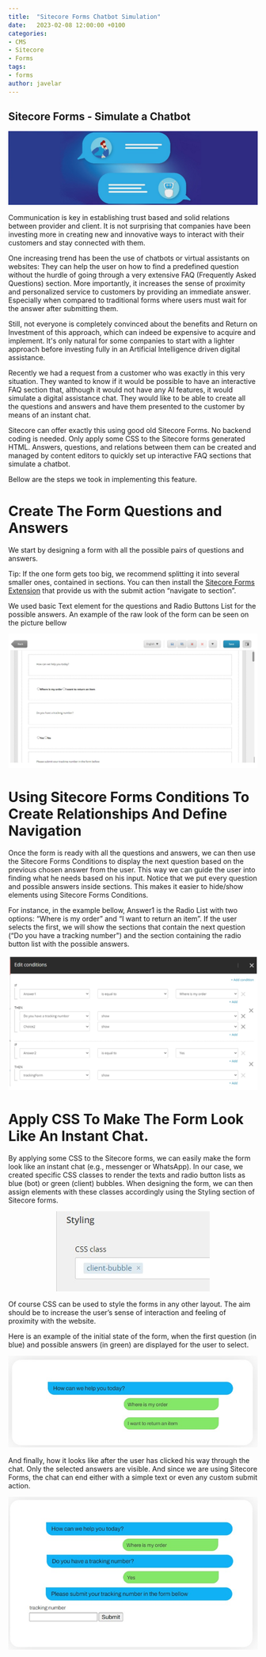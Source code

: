```yaml
---
title:  "Sitecore Forms Chatbot Simulation"
date:   2023-02-08 12:00:00 +0100
categories:
- CMS
- Sitecore
- Forms
tags:
- forms
author: javelar
---
```


## Sitecore Forms - Simulate a Chatbot

![alt text](../files/2023/02/08/formsbanner.jpg "Sitecore Forms Conditions")

Communication is key in establishing trust based and solid relations between provider and client. It is not surprising that companies have been investing more in creating new and innovative ways to interact with their customers and stay connected with them.

One increasing trend has been the use of chatbots or virtual assistants on websites: They can help the user on how to find a predefined question without the hurdle of going through a very extensive FAQ (Frequently Asked Questions) section. More importantly, it increases the sense of proximity and personalized service to customers by providing an immediate answer. Especially when compared to traditional forms where users must wait for the answer after submitting them.

Still, not everyone is completely convinced about the benefits and Return on Investment of this approach, which can indeed be expensive to acquire and implement. It's only natural for some companies to start with a lighter approach before investing fully in an Artificial Intelligence driven digital assistance.

Recently we had a request from a customer who was exactly in this very situation. They wanted to know if it would be possible to have an interactive FAQ section that, although it would not have any AI features, it would simulate a digital assistance chat. They would like to be able to create all the questions and answers and have them presented to the customer by means of an instant chat.

Sitecore can offer exactly this using good old Sitecore Forms. No backend coding is needed. Only apply some CSS to the Sitecore forms generated HTML. Answers, questions, and relations between them can be created and managed by content editors to quickly set up interactive FAQ sections that simulate a chatbot.

Bellow are the steps we took in implementing this feature.

# Create The Form Questions and Answers
We start by designing a form with all the possible pairs of questions and answers.

Tip: If the one form gets too big, we recommend splitting it into several smaller ones, contained in sections. You can then install the [Sitecore Forms Extension](https://sitecore-forms-extensions.readthedocs.io/en/latest/) that provide us with the submit action “navigate to section”. 

We used basic Text element for the questions and Radio Buttons List for the possible answers. An example of the raw look of the form can be seen on the picture bellow

![alt text](../files/2023/02/08/formbuild.jpg "Sitecore Forms Raw Design")


# Using Sitecore Forms Conditions To Create Relationships And Define Navigation
Once the form is ready with all the questions and answers, we can then use the Sitecore Forms Conditions to display the next question based on the previous chosen answer from the user. This way we can guide the user into finding what he needs based on his input. Notice that we put every question and possible answers inside sections. This makes it easier to hide/show elements using Sitecore Forms Conditions.

For instance, in the example bellow, Answer1 is the Radio List with two options: “Where is my order” and “I want to return an item”. If the user selects the first, we will show the sections that contain the next question (“Do you have a tracking number") and the section containing the radio button list with the possible answers.

![alt text](../files/2023/02/08/formconditions.jpg "Sitecore Forms Conditions")

# Apply CSS To Make The Form Look Like An Instant Chat.
By applying some CSS to the Sitecore forms, we can easily make the form look like an instant chat (e.g., messenger or WhatsApp). In our case, we created specific CSS classes to render the texts and radio button lists as blue (bot) or green (client) bubbles. When designing the form, we can then assign elements with these classes accordingly using the Styling section of Sitecore forms.

<span style="display:block;text-align:center">![alt text](../files/2023/02/08/formstyle.jpg "Sitecore Forms Styling")</span>

Of course CSS can be used to style the forms in any other layout. The aim should be to increase the user’s sense of interaction and feeling of proximity with the website.

Here is an example of the initial state of the form, when the first question (in blue) and possible answers (in green) are displayed for the user to select.

<span style="display:block;text-align:center">![alt text](../files/2023/02/08/formfinal1.jpg "Form Chatbot Question")</span>

And finally, how it looks like after the user has clicked his way through the chat. Only the selected answers are visible. And since we are using Sitecore Forms, the chat can end either with a simple text or even any custom submit action.

<span style="display:block;text-align:center">![alt text](../files/2023/02/08/formfinal2.jpg "Form Chatbot Answers")</span>


